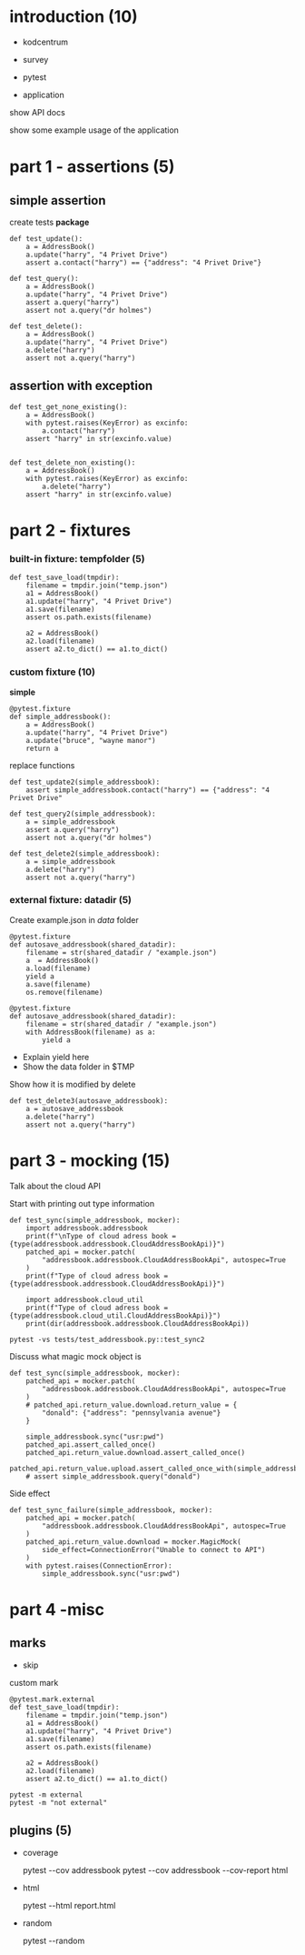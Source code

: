 
# introduction (10)
- kodcentrum
- survey
- pytest

- application

show API docs

show some example usage of the application

# part 1 - assertions (5)

## simple assertion

create tests **package**

    def test_update():
        a = AddressBook()
        a.update("harry", "4 Privet Drive")
        assert a.contact("harry") == {"address": "4 Privet Drive"}

    def test_query():
        a = AddressBook()
        a.update("harry", "4 Privet Drive")
        assert a.query("harry")
        assert not a.query("dr holmes")

    def test_delete():
        a = AddressBook()
        a.update("harry", "4 Privet Drive")
        a.delete("harry")
        assert not a.query("harry")

## assertion with exception

    def test_get_none_existing():
        a = AddressBook()
        with pytest.raises(KeyError) as excinfo:
            a.contact("harry")
        assert "harry" in str(excinfo.value)


    def test_delete_non_existing():
        a = AddressBook()
        with pytest.raises(KeyError) as excinfo:
            a.delete("harry")
        assert "harry" in str(excinfo.value)

# part 2 - fixtures

### built-in fixture: tempfolder (5)

    def test_save_load(tmpdir):
        filename = tmpdir.join("temp.json")
        a1 = AddressBook()
        a1.update("harry", "4 Privet Drive")
        a1.save(filename)
        assert os.path.exists(filename)

        a2 = AddressBook()
        a2.load(filename)
        assert a2.to_dict() == a1.to_dict()

### custom fixture (10)

**simple**

    @pytest.fixture
    def simple_addressbook():
        a = AddressBook()
        a.update("harry", "4 Privet Drive")
        a.update("bruce", "wayne manor")
        return a

replace functions

    def test_update2(simple_addressbook):
        assert simple_addressbook.contact("harry") == {"address": "4 Privet Drive"

    def test_query2(simple_addressbook):
        a = simple_addressbook
        assert a.query("harry")
        assert not a.query("dr holmes")

    def test_delete2(simple_addressbook):
        a = simple_addressbook
        a.delete("harry")
        assert not a.query("harry")


### external fixture: datadir (5)

Create example.json in *data* folder

    @pytest.fixture
    def autosave_addressbook(shared_datadir):
        filename = str(shared_datadir / "example.json")
        a  = AddressBook()
        a.load(filename)
        yield a
        a.save(filename)
        os.remove(filename)

    @pytest.fixture
    def autosave_addressbook(shared_datadir):
        filename = str(shared_datadir / "example.json")
        with AddressBook(filename) as a:
            yield a

* Explain yield here
* Show the data folder in $TMP

Show how it is modified by delete

    def test_delete3(autosave_addressbook):
        a = autosave_addressbook
        a.delete("harry")
        assert not a.query("harry")

# part 3 - mocking (15)

Talk about the cloud API

Start with printing out type information

    def test_sync(simple_addressbook, mocker):
        import addressbook.addressbook
        print(f"\nType of cloud adress book = {type(addressbook.addressbook.CloudAddressBookApi)}")
        patched_api = mocker.patch(
            "addressbook.addressbook.CloudAddressBookApi", autospec=True
        )
        print(f"Type of cloud adress book = {type(addressbook.addressbook.CloudAddressBookApi)}")

        import addressbook.cloud_util
        print(f"Type of cloud adress book = {type(addressbook.cloud_util.CloudAddressBookApi)}")
        print(dir(addressbook.addressbook.CloudAddressBookApi))

    pytest -vs tests/test_addressbook.py::test_sync2

Discuss what magic mock object is

    def test_sync(simple_addressbook, mocker):
        patched_api = mocker.patch(
            "addressbook.addressbook.CloudAddressBookApi", autospec=True
        )
        # patched_api.return_value.download.return_value = {
            "donald": {"address": "pennsylvania avenue"}
        }

        simple_addressbook.sync("usr:pwd")
        patched_api.assert_called_once()
        patched_api.return_value.download.assert_called_once()
        patched_api.return_value.upload.assert_called_once_with(simple_addressbook)
        # assert simple_addressbook.query("donald")

Side effect

    def test_sync_failure(simple_addressbook, mocker):
        patched_api = mocker.patch(
            "addressbook.addressbook.CloudAddressBookApi", autospec=True
        )
        patched_api.return_value.download = mocker.MagicMock(
            side_effect=ConnectionError("Unable to connect to API")
        )
        with pytest.raises(ConnectionError):
            simple_addressbook.sync("usr:pwd")

# part 4 -misc

## marks

- skip

custom mark

    @pytest.mark.external
    def test_save_load(tmpdir):
        filename = tmpdir.join("temp.json")
        a1 = AddressBook()
        a1.update("harry", "4 Privet Drive")
        a1.save(filename)
        assert os.path.exists(filename)

        a2 = AddressBook()
        a2.load(filename)
        assert a2.to_dict() == a1.to_dict()

    pytest -m external
    pytest -m "not external"

## plugins (5)

- coverage


    pytest --cov addressbook
    pytest --cov addressbook  --cov-report html


- html


    pytest --html report.html

- random


    pytest --random
